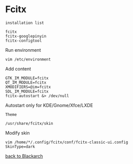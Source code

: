 # Fcitx
`installation list`

    fcitx
    fcitx-googlepinyin
    fcitx-configtool
Run environment

    vim /etc/environment
Add content

    GTK_IM_MODULE=fcitx
    QT_IM_MODULE=fcitx
    XMODIFIERS=@im=fcitx
    SDL_IM_MODULE=fcitx
    fcitx-autostart &> /dev/null
Autostart only for KDE/Gnome/Xfce/LXDE

`Theme`

    /usr/share/fcitx/skin
Modify skin

    vim /home/*/.config/fcitx/conf/fcitx-classic-ui.config
    SkinType=dark

[back to Blackarch](https://github.com/pro1tocol/Linux-Novice-Function-1.0.2/tree/main/Blackarch)
